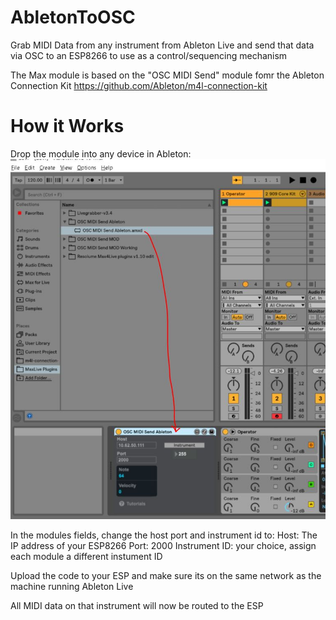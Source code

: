 # AbletonToOSC
Grab MIDI Data from any instrument from Ableton Live and send that data via OSC to an ESP8266 to use as a control/sequencing mechanism

The Max module is based on the "OSC MIDI Send" module fomr the Ableton Connection Kit https://github.com/Ableton/m4l-connection-kit

# How it Works
Drop the module into any device in Ableton:
![Insert the Module](https://github.com/leonyuhanov/AbletonToOSC/blob/master/media/screen1.JPG)

In the modules fields, change the host port and instrument id to:
Host: The IP address of your ESP8266
Port: 2000
Instrument ID: your choice, assign each module a different instument ID

Upload the code to your ESP and make sure its on the same network as the machine running Ableton Live

All MIDI data on that instrument will now be routed to the ESP
